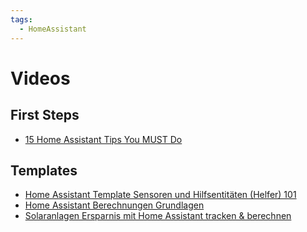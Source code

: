 ```yaml
---
tags:
  - HomeAssistant
---
```


# Videos

## First Steps

* [15 Home Assistant Tips You MUST Do](https://youtu.be/FVusYP4fHFM)

## Templates

* [Home Assistant Template Sensoren und Hilfsentitäten (Helfer) 101](https://youtu.be/tgZqukb2jHo)
* [Home Assistant Berechnungen Grundlagen](https://youtu.be/OjP6JmPfCNw)
* [Solaranlagen Ersparnis mit Home Assistant tracken & berechnen](https://youtu.be/t7RhAcrvayk)
